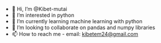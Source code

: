 - 👋 Hi, I’m @Kibet-mutai
- 👀 I’m interested in python 
- 🌱 I’m currently learning machine learning with python
- 💞️ I’m looking to collaborate on pandas and numpy libraries
- 📫 How to reach me - email: kibetem24@gmail.com

<!---
Kibet-mutai/Kibet-mutai is a ✨ special ✨ repository because its `README.md` (this file) appears on your GitHub profile.
You can click the Preview link to take a look at your changes.
--->
